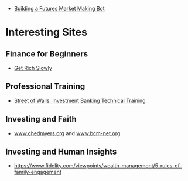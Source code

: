 - [Building a Futures Market Making Bot](https://tianyi.io/post/chicago1/)

# Interesting Sites
## Finance for Beginners
- [Get Rich Slowly](https://www.getrichslowly.org/)
## Professional Training
- [Street of Walls: Investment Banking Technical Training](http://www.streetofwalls.com/finance-training-courses/investment-banking-technical-training/introduction/)




## Investing and Faith
- www.chedmyers.org and www.bcm-net.org.




## Investing and Human Insights
- https://www.fidelity.com/viewpoints/wealth-management/5-rules-of-family-engagement